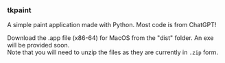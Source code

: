 ### tkpaint
A simple paint application made with Python. Most code is from ChatGPT!


Download the .app file (x86-64) for MacOS from the "dist" folder. An exe will be provided soon.\
Note that you will need to unzip the files as they are currently in `.zip` form.
